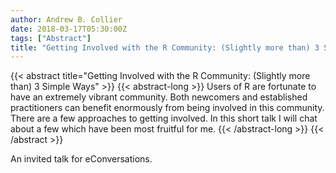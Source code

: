 ```yaml
---
author: Andrew B. Collier
date: 2018-03-17T05:30:00Z
tags: ["Abstract"]
title: "Getting Involved with the R Community: (Slightly more than) 3 Simple Ways"
---
```


{{< abstract title="Getting Involved with the R Community: (Slightly more than) 3 Simple Ways" >}}
	{{< abstract-long >}}
	Users of R are fortunate to have an extremely vibrant community. Both newcomers and established practitioners can benefit enormously from being involved in this community. There are a few approaches to getting involved. In this short talk I will chat about a few which have been most fruitful for me.
	{{< /abstract-long >}}
{{< /abstract >}}

An invited talk for eConversations.



